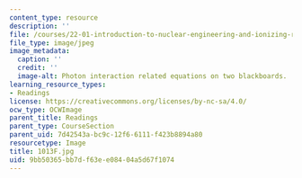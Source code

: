 ```yaml
---
content_type: resource
description: ''
file: /courses/22-01-introduction-to-nuclear-engineering-and-ionizing-radiation-fall-2016/9bb50365bb7df63ee08404a5d67f1074_1013F.jpg
file_type: image/jpeg
image_metadata:
  caption: ''
  credit: ''
  image-alt: Photon interaction related equations on two blackboards.
learning_resource_types:
- Readings
license: https://creativecommons.org/licenses/by-nc-sa/4.0/
ocw_type: OCWImage
parent_title: Readings
parent_type: CourseSection
parent_uid: 7d42543a-bc9c-12f6-6111-f423b8894a80
resourcetype: Image
title: 1013F.jpg
uid: 9bb50365-bb7d-f63e-e084-04a5d67f1074
---
```

